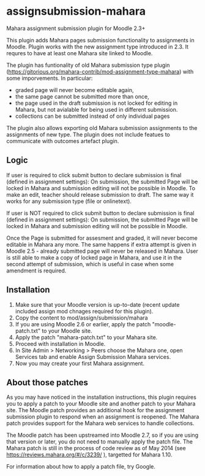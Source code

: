 assignsubmission-mahara
============================

Mahara assignment submission plugin for Moodle 2.3+

This plugin adds Mahara pages submission functionality to assignments in
Moodle. Plugin works with the new assignment type introduced in 2.3. It
requres to have at least one Mahara site linked to Moodle.

The plugin has funtionality of old Mahara submission type plugin
(https://gitorious.org/mahara-contrib/mod-assignment-type-mahara) with some imporvements. In particular:

* graded page will never become editable again,
* the same page cannot be submitted more than once,
* the page used in the draft submission is not locked for editing in Mahara, but not avialable for being used in different submission.
* collections can be submitted instead of only individual pages

The plugin also allows exporting old Mahara submission assignments to the assignments of new type. The plugin does not include featues to communicate with outcomes artefact plugin.

Logic
-----

If user is required to click submit button to declare submission is final (defined in assignment settings):
On submission, the submitted Page will be locked in Mahara and submission editing will not be possible in Moodle. To make an edit, teacher should release submission to draft. The same way it works for any submission type (file or onlinetext).

If user is NOT required to click submit button to declare submission is final (defined in assignment settings):
On submission, the submitted Page will be locked in Mahara and submission editing will not be possible in Moodle.

Once the Page is submitted for assesment and graded, it will never become editable in Mahara any more. The same happens if extra attempt is given in Moodle 2.5 - already submitted page will never be released in Mahara. User is still able to make a copy of locked page in Mahara, and use it in the second attempt of submission, which is useful in case when some amendment is required.

Installation
------------
1. Make sure that your Moodle version is up-to-date (recent update included
   assign mod chnages required for this plugin).
2. Copy the content to mod/assign/submission/mahara
3. If you are using Moodle 2.6 or earlier, apply the patch "moodle-patch.txt" to your Moodle site.
4. Apply the patch "mahara-patch.txt" to your Mahara site.
5. Proceed with installation in Moodle.
6. In Site Admin > Networking > Peers choose the Mahara one, open Services
      tab and enable Assign Submission Mahara services.
7. Now you may create your first Mahara assignment.

About those patches
-------------------

As you may have noticed in the installation instructions, this plugin requires you to apply a patch to your Moodle site and another patch to your Mahara site. The Moodle patch provides an additional hook for the assignment submission plugin to respond when an assignment is reopened. The Mahara patch provides support for the Mahara web services to handle collections.

The Moodle patch has been upstreamed into Moodle 2.7, so if you are using that version or later, you do not need to manually apply the patch file. The Mahara patch is still in the process of code review as of May 2014 (see https://reviews.mahara.org/#/c/3239/ ), targetted for Mahara 1.10.

For information about how to apply a patch file, try Google.

